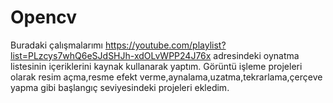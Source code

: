 # Opencv
Buradaki çalışmalarımı https://youtube.com/playlist?list=PLzcys7whQ6eSJdSHJh-xdOLvWPP24J76x adresindeki oynatma listesinin içeriklerini kaynak kullanarak yaptım. Görüntü işleme projeleri olarak resim açma,resme efekt verme,aynalama,uzatma,tekrarlama,çerçeve yapma gibi başlangıç seviyesindeki projeleri ekledim.
